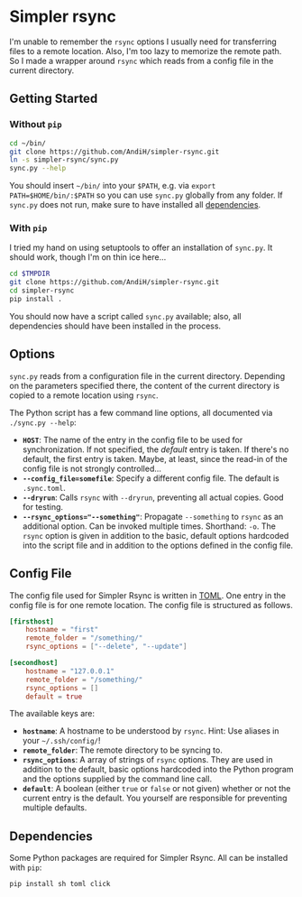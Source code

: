 # Simpler rsync

I'm unable to remember the `rsync` options I usually need for transferring files to a remote location. Also, I'm too lazy to memorize the remote path. So I made a wrapper around `rsync` which reads from a config file in the current directory.

## Getting Started

### Without `pip`

```bash
cd ~/bin/
git clone https://github.com/AndiH/simpler-rsync.git
ln -s simpler-rsync/sync.py
sync.py --help
```

You should insert `~/bin/` into your `$PATH`, e.g. via `export PATH=$HOME/bin/:$PATH` so you can use `sync.py` globally from any folder. If `sync.py` does not run, make sure to have installed all [dependencies](#dependencies).

### With `pip`
I tried my hand on using setuptools to offer an installation of `sync.py`. It should work, though I'm on thin ice here…

```bash
cd $TMPDIR
git clone https://github.com/AndiH/simpler-rsync.git
cd simpler-rsync
pip install .
```

You should now have a script called `sync.py` available; also, all dependencies should have been installed in the process.

## Options
`sync.py` reads from a configuration file in the current directory. Depending on the parameters specified there, the content of the current directory is copied to a remote location using `rsync`.

The Python script has a few command line options, all documented via `./sync.py --help`:

* **`HOST`**: The name of the entry in the config file to be used for synchronization. If not specified, the *default* entry is taken. If there's no default, the first entry is taken. Maybe, at least, since the read-in of the config file is not strongly controlled…
* **`--config_file=somefile`**: Specify a different config file. The default is `.sync.toml`.
* **`--dryrun`**: Calls `rsync` with `--dryrun`, preventing all actual copies. Good for testing.
* **`--rsync_options="--something"`**: Propagate `--something` to `rsync` as an additional option. Can be invoked multiple times. Shorthand: `-o`. The `rsync` option is given in addition to the basic, default options hardcoded into the script file and in addition to the options defined in the config file.

## Config File
The config file used for Simpler Rsync is written in [TOML](https://github.com/toml-lang/toml). One entry in the config file is for one remote location. The config file is structured as follows.

```toml
[firsthost]
    hostname = "first"
    remote_folder = "/something/"
    rsync_options = ["--delete", "--update"]

[secondhost]
    hostname = "127.0.0.1"
    remote_folder = "/something/"
    rsync_options = []
    default = true
```

The available keys are:

* **`hostname`**: A hostname to be understood by `rsync`. Hint: Use aliases in your `~/.ssh/config/`!
* **`remote_folder`**: The remote directory to be syncing to.
* **`rsync_options`**: A array of strings of `rsync` options. They are used in addition to the default, basic options hardcoded into the Python program and the options supplied by the command line call.
* **`default`**: A boolean (either `true` or `false` or not given) whether or not the current entry is the default. You yourself are responsible for preventing multiple defaults.

## Dependencies
Some Python packages are required for Simpler Rsync. All can be installed with `pip`:

```bash
pip install sh toml click
```
